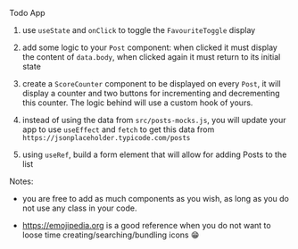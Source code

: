 Todo App

1. use `useState` and `onClick` to toggle the `FavouriteToggle` display

2. add some logic to your `Post` component: when clicked it must display the
   content of `data.body`, when clicked again it must return to its initial
   state

3. create a `ScoreCounter` component to be displayed on every `Post`, it will
   display a counter and two buttons for incrementing and decrementing this
   counter. The logic behind will use a custom hook of yours.

4. instead of using the data from `src/posts-mocks.js`, you will update your app
   to use `useEffect` and `fetch` to get this data from
   `https://jsonplaceholder.typicode.com/posts`

5. using `useRef`, build a form element that will allow for adding Posts to the
   list

Notes:

- you are free to add as much components as you wish, as long as you do not use
  any class in your code.

- https://emojipedia.org is a good reference when you do not want to loose time
  creating/searching/bundling icons 😁
